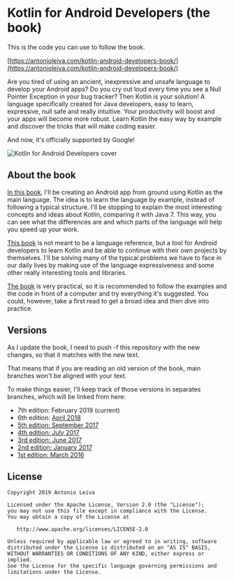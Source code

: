 # Kotlin for Android Developers (the book)

This is the code you can use to follow the book.

[https://antonioleiva.com/kotlin-android-developers-book/](https://antonioleiva.com/kotlin-android-developers-book/)

Are you tired of using an ancient, inexpressive and unsafe language to develop your Android apps? Do you cry out loud every time you see a Null Pointer Exception in your bug tracker? Then Kotlin is your solution! A language specifically created for Java developers, easy to learn, expressive, null safe and really intuitive. Your productivity will boost and your apps will become more robust. Learn Kotlin the easy way by example and discover the tricks that will make coding easier.

And now, it's officially supported by Google! 

![Kotlin for Android Developers cover](art/kotlin-android-developers.png?raw=true)

## About the book

[In this book](https://antonioleiva.com/kotlin-android-developers-book/), I'll be creating an Android app from ground using Kotlin as the main language. The idea is to learn the language by example, instead of following a typical structure. I'll be stopping to explain the most interesting concepts and ideas about Kotlin, comparing it with Java 7. This way, you can see what the differences are and which parts of the language will help you speed up your work.

[This book](https://antonioleiva.com/kotlin-android-developers-book/) is not meant to be a language reference, but a tool for Android developers to learn Kotlin and be able to continue with their own projects by themselves. I'll be solving many of the typical problems we have to face in our daily lives by making use of the language expressiveness and some other really interesting tools and libraries.

[The book](https://antonioleiva.com/kotlin-android-developers-book/) is very practical, so it is recommended to follow the examples and the code in front of a computer and try everything it's suggested. You could, however, take a first read to get a broad idea and then dive into practice.

## Versions

As I update the book, I need to push -f this repository with the new changes, so that it matches with the new text.

That means that if you are reading an old version of the book, main branches won't be aligned with your text.

To make things easier, I'll keep track of those versions in separates branches, which will be linked from here:

- 7th edition: February 2019 (current)
- 6th edition: [April 2018](https://github.com/antoniolg/Kotlin-for-Android-Developers/tree/master-april-2018)
- [5th edition: September 2017](https://github.com/antoniolg/Kotlin-for-Android-Developers/tree/master-september-2017)
- [4th edition: July 2017](https://github.com/antoniolg/Kotlin-for-Android-Developers/tree/master-july-2017)
- [3rd edition: June 2017](https://github.com/antoniolg/Kotlin-for-Android-Developers/tree/master-june-2017)
- [2nd edition: January 2017](https://github.com/antoniolg/Kotlin-for-Android-Developers/tree/master-january-2017)
- [1st edition: March 2016](https://github.com/antoniolg/Kotlin-for-Android-Developers/tree/master-march-2016)

## License

    Copyright 2019 Antonio Leiva

    Licensed under the Apache License, Version 2.0 (the "License");
    you may not use this file except in compliance with the License.
    You may obtain a copy of the License at

       http://www.apache.org/licenses/LICENSE-2.0

    Unless required by applicable law or agreed to in writing, software
    distributed under the License is distributed on an "AS IS" BASIS,
    WITHOUT WARRANTIES OR CONDITIONS OF ANY KIND, either express or implied.
    See the License for the specific language governing permissions and
    limitations under the License.
